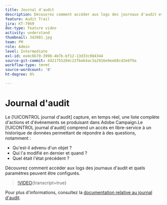 ```yaml
---
title: Journal d'audit
description: Découvrez comment accéder aux logs des journaux d'audit et quels paramètres peuvent être configurés.
feature: Audit Trail
jira: KT-7969
doc-type: feature video
activity: understand
thumbnail: 342081.jpg
team: PM
role: Admin
level: Intermediate
exl-id: ee4c6b70-3998-4b7b-bf12-13d33c984344
source-git-commit: 4d21755204c22fbeb4ac3a2916e9ee68cd2e0f9a
workflow-type: tm+mt
source-wordcount: '0'
ht-degree: 0%

---
```


# Journal d&#39;audit

Le [!UICONTROL journal d&#39;audit] capture, en temps réel, une liste complète d&#39;actions et d&#39;événements se produisant dans Adobe Campaign.Le [!UICONTROL journal d&#39;audit] comprend un accès en libre-service à un historique de données permettant de répondre à des questions, notamment :

* Qu&#39;est-il advenu d&#39;un objet ?
* Qui l&#39;a modifié en dernier et quand ?
* Quel était l&#39;état précédent ?

Découvrez comment accéder aux logs des journaux d&#39;audit et quels paramètres peuvent être configurés.

>[!VIDEO](https://video.tv.adobe.com/v/342081?quality=12&learn=on){transcript=true}

Pour plus d&#39;informations, consultez la [documentation relative au journal d&#39;audit](https://experienceleague.adobe.com/docs/campaign-classic/using/monitoring-campaign-classic/production-procedures/audit-trail.html?lang=fr).

